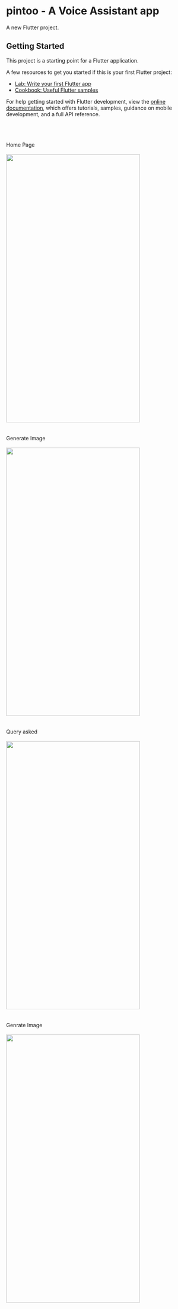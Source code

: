 # pintoo - A Voice Assistant app

A new Flutter project.

## Getting Started

This project is a starting point for a Flutter application.

A few resources to get you started if this is your first Flutter project:

- [Lab: Write your first Flutter app](https://docs.flutter.dev/get-started/codelab)
- [Cookbook: Useful Flutter samples](https://docs.flutter.dev/cookbook)

For help getting started with Flutter development, view the
[online documentation](https://docs.flutter.dev/), which offers tutorials,
samples, guidance on mobile development, and a full API reference.

<br /><br /><br />
Home Page<br /><br />
<img src="https://github.com/ay-india/motorq_assignment/assets/96453772/3026cc39-b76d-478a-aaea-6731349c5a8c" width="360" height="720" />
<br /><br /><br />
Generate Image<br /><br />
<img src="https://github.com/ay-india/motorq_assignment/assets/96453772/e7975871-9edb-4450-adef-209a6dcf536a" width="360" height="720" />
<br /><br /><br />
Query asked<br /><br />
<img src="https://github.com/ay-india/motorq_assignment/assets/96453772/9e7e87f0-5986-43d0-b233-8b57eac527d9" width="360" height="720" />
<br /><br /><br />
Genrate Image<br /><br />
<img src="https://github.com/ay-india/motorq_assignment/assets/96453772/52e9a2ae-c30c-4337-8e4a-09455b19475a" width="360" height="720" />


